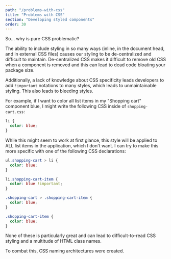```yaml
---
path: "/problems-with-css"
title: "Problems with CSS"
section: "Developing styled components"
order: 30
---
```


So... why is pure CSS problematic?

The ability to include styling in so many ways (inline, in the document head, and in external CSS files) causes our styling to be de-centralized and difficult to maintain. De-centralized CSS makes it difficult to remove old CSS when a component is removed and this can lead to dead code bloating your package size.

Additionally, a lack of knowledge about CSS specificity leads developers to add `!important` notations to many styles, which leads to unmaintainable styling. This also leads to bleeding styles.

For example, if I want to color all list items in my "Shopping cart" component blue, I might write the following CSS inside of `shopping-cart.css`:

```css
li {
  color: blue;
}
```

While this might seem to work at first glance, this style will be applied to ALL list items in the application, which I don't want. I can try to make this more specific with one of the following CSS declarations:

```css
ul.shopping-cart > li {
  color: blue;
}

li.shopping-cart-item {
  color: blue !important;
}

.shopping-cart > .shopping-cart-item {
  color: blue;
}

.shopping-cart-item {
  color: blue;
}
```

None of these is particularly great and can lead to difficult-to-read CSS styling and a multitude of HTML class names.

To combat this, CSS naming architectures were created.
